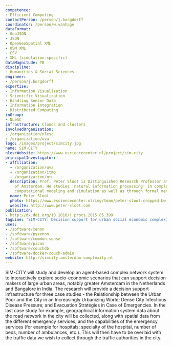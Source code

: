 ```yaml
---
competence:
- Efficient Computing
contactPerson: /person/j.borgdorff
coordinator: /person/w.vanhage
dataFormat:
- GeoJSON
- JSON
- OpenGeoSpatial XML
- OSM XML
- CSV
- XML (simulation-specific)
dataMagnitude: TB
discipline:
- Humanities & Social Sciences
engineer:
- /person/j.borgdorff
expertise:
- Information Visualization
- Scientific Visualization
- Handling Sensor Data
- Information Integration
- Distributed Computing
inGroup:
- NLeSC
infrastructure: Clouds and clusters
involvedOrganization:
- /organization/nlesc
- /organization/uva
logo: /images/project/simcity.jpg
name: SIM-CITY
nlescWebsite: https://www.esciencecenter.nl/project/sim-city
principalInvestigator:
- affiliation:
  - /organization/uva
  - /organization/itmo
  - /organization/ntu
  description: Prof. Peter Sloot is Distinguished Research Professor at the University
    of Amsterdam. He studies 'natural information processing' in complex systems by
    computational modeling and simulation as well as through formal methods.
  name: Peter Sloot
  photo: https://www.esciencecenter.nl/img/team/peter-sloot-cropped-bw.jpg
  website: http://www.peter-sloot.com
publication:
- http://dx.doi.org/10.1016/j.procs.2015.05.399
tagLine: 'SIM-CITY: Decision support for urban social economic complexity'
uses:
- /software/xenon
- /software/pyxenon
- /software/common-sense
- /software/picas
- /software/couchdb
- /software/docker-couch-admin
website: http://simcity.amsterdam-complexity.nl
---
```

SIM-CITY will study and develop an agent-based complex network system to interactively explore socio-economic scenarios that can support decision makers of large urban areas, notably greater Amsterdam in the Netherlands and Bangalore in India. The research will provide a decision support infrastructure for three case studies - the Relationship between the Urban Poor and the City in an Increasingly Urbanizing World; Dense City Infectious Disease Pressure; and Evacuation Strategies in Case of Emergencies. In the last case study for example, geographical information system data about the road network in the city will be collected, along with spatial data from the different emergency services, and the capabilities of the emergency services (for example for hospitals: specialty of the hospital, number of beds, number of ambulances, etc.). This will then have to be overlaid with the traffic data we wish to collect through the traffic authorities in the city.
